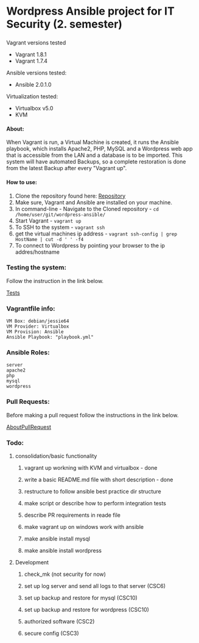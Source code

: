 # Wordpress Ansible project for IT Security (2. semester)

###
Vagrant versions tested
* Vagrant 1.8.1
* Vagrant 1.7.4

Ansible versions tested:
* Ansible 2.0.1.0

Virtualization tested:
* Virtualbox v5.0 
* KVM 

####
#### About: 
When Vagrant is run, a Virtual Machine is created, it runs the Ansible playbook, which installs Apache2, PHP, MySQL and a Wordpress web app that is accessible from the LAN and a database is to be imported. 
This system will have automated Backups, so a complete restoration is done from the latest Backup after every "Vagrant up".

#### How to use:
1. Clone the repository found here: [Repository](https://github.com/Nicl0996/wordpress-ansible)
2. Make sure, Vagrant and Ansible are installed on your machine.
3. In command-line - Navigate to the Cloned repository - `cd /home/user/git/wordpress-ansible/` 
4. Start Vagrant - `vagrant up`
5. To SSH to the system - `vagrant ssh`
6. get the virtual machines ip address - `vagrant ssh-config | grep HostName | cut -d ' ' -f4`
6. To connect to Wordpress by pointing your browser to the ip addres/hostname

### Testing the system:
Follow the instruction in the link below.

[Tests](Tests.md)

### Vagrantfile info:
    VM Box: debian/jessie64
    VM Provider: Virtualbox
    VM Provision: Ansible
    Ansible Playbook: "playbook.yml"

### Ansible Roles: 
    server
    apache2
    php
    mysql
    wordpress

### Pull Requests:

Before making a pull request follow the instructions in the link below.

[AboutPullRequest](AboutPullRequests.md)

### Todo:
1. consolidation/basic functionality

    1. vagrant up workning with KVM and virtualbox - done
    
    2. write a basic README.md file with short description - done

    3. restructure to follow ansible best practice dir structure

    4. make script or describe how to perform integration tests

    5. describe PR requirements in reade file

    6. make vagrant up on windows work with ansible

    7. make ansible install mysql

    8. make ansible install wordpress

4. Development

    1. check_mk (not security for now)

    2. set up log server and send all logs to that server (CSC6)

    3. set up backup and restore for mysql (CSC10)

    4. set up backup and restore for wordpress (CSC10)

    5. authorized software (CSC2)

    6. secure config (CSC3) 

	
